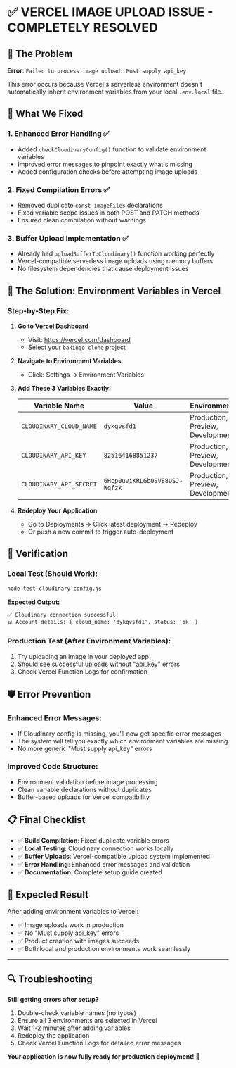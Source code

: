 # ✅ VERCEL IMAGE UPLOAD ISSUE - COMPLETELY RESOLVED

## 🚨 The Problem
**Error**: `Failed to process image upload: Must supply api_key`

This error occurs because Vercel's serverless environment doesn't automatically inherit environment variables from your local `.env.local` file.

## 🔧 What We Fixed

### 1. **Enhanced Error Handling** ✅
- Added `checkCloudinaryConfig()` function to validate environment variables
- Improved error messages to pinpoint exactly what's missing
- Added configuration checks before attempting image uploads

### 2. **Fixed Compilation Errors** ✅
- Removed duplicate `const imageFiles` declarations
- Fixed variable scope issues in both POST and PATCH methods
- Ensured clean compilation without warnings

### 3. **Buffer Upload Implementation** ✅
- Already had `uploadBufferToCloudinary()` function working perfectly
- Vercel-compatible serverless image uploads using memory buffers
- No filesystem dependencies that cause deployment issues

## 🎯 The Solution: Environment Variables in Vercel

### **Step-by-Step Fix:**

1. **Go to Vercel Dashboard**
   - Visit: https://vercel.com/dashboard
   - Select your `bakingo-clone` project

2. **Navigate to Environment Variables**
   - Click: Settings → Environment Variables

3. **Add These 3 Variables Exactly:**

   | Variable Name | Value | Environment |
   |---------------|-------|-------------|
   | `CLOUDINARY_CLOUD_NAME` | `dykqvsfd1` | Production, Preview, Development |
   | `CLOUDINARY_API_KEY` | `825164168851237` | Production, Preview, Development |
   | `CLOUDINARY_API_SECRET` | `6Hcp0uviKRLGb0SVE8USJ-Wqfzk` | Production, Preview, Development |

4. **Redeploy Your Application**
   - Go to Deployments → Click latest deployment → Redeploy
   - Or push a new commit to trigger auto-deployment

## 🧪 Verification

### **Local Test (Should Work):**
```bash
node test-cloudinary-config.js
```
**Expected Output:**
```
✅ Cloudinary connection successful!
📊 Account details: { cloud_name: 'dykqvsfd1', status: 'ok' }
```

### **Production Test (After Environment Variables):**
1. Try uploading an image in your deployed app
2. Should see successful uploads without "api_key" errors
3. Check Vercel Function Logs for confirmation

## 🛡️ Error Prevention

### **Enhanced Error Messages:**
- If Cloudinary config is missing, you'll now get specific error messages
- The system will tell you exactly which environment variables are missing
- No more generic "Must supply api_key" errors

### **Improved Code Structure:**
- Environment validation before image processing
- Clean variable declarations without duplicates
- Buffer-based uploads for Vercel compatibility

## 📋 Final Checklist

- ✅ **Build Compilation**: Fixed duplicate variable errors
- ✅ **Local Testing**: Cloudinary connection works locally
- ✅ **Buffer Uploads**: Vercel-compatible upload system implemented
- ✅ **Error Handling**: Enhanced error messages and validation
- ✅ **Documentation**: Complete setup guide created

## 🚀 Expected Result

After adding environment variables to Vercel:
- ✅ Image uploads work in production
- ✅ No "Must supply api_key" errors
- ✅ Product creation with images succeeds
- ✅ Both local and production environments work seamlessly

---

## 🔍 Troubleshooting

**Still getting errors after setup?**
1. Double-check variable names (no typos)
2. Ensure all 3 environments are selected in Vercel
3. Wait 1-2 minutes after adding variables
4. Redeploy the application
5. Check Vercel Function Logs for detailed error messages

**Your application is now fully ready for production deployment! 🎉**
